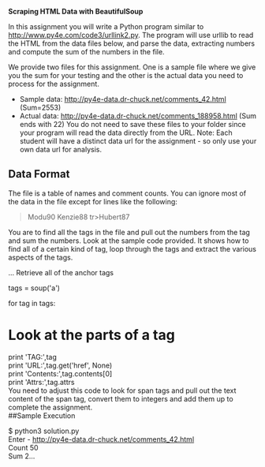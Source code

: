 **Scraping HTML Data with BeautifulSoup**

In this assignment you will write a Python program similar to http://www.py4e.com/code3/urllink2.py. The program will use urllib to read the HTML from the data files below, and parse the data, extracting numbers and compute the sum of the numbers in the file.

We provide two files for this assignment. One is a sample file where we give you the sum for your testing and the other is the actual data you need to process for the assignment.

- Sample data: http://py4e-data.dr-chuck.net/comments_42.html (Sum=2553)
- Actual data: http://py4e-data.dr-chuck.net/comments_188958.html (Sum ends with 22)
You do not need to save these files to your folder since your program will read the data directly from the URL. Note: Each student will have a distinct data url for the assignment - so only use your own data url for analysis.
## Data Format
The file is a table of names and comment counts. You can ignore most of the data in the file except for lines like the following:

><tr><td>Modu</td><td><span class="comments">90</span></td></tr>
><tr><td>Kenzie</td><td><span class="comments">88</span></td></tr>
>tr><td>Hubert</td><td><span class="comments">87</span></td></tr>

You are to find all the <span> tags in the file and pull out the numbers from the tag and sum the numbers.
Look at the sample code provided. It shows how to find all of a certain kind of tag, loop through the tags and extract the various aspects of the tags.

...
Retrieve all of the anchor tags<br/>

tags = soup('a')<br/>

for tag in tags:<br/>

   # Look at the parts of a tag <br/>
   print 'TAG:',tag <br/>
   print 'URL:',tag.get('href', None) <br/>
   print 'Contents:',tag.contents[0] <br/>
   print 'Attrs:',tag.attrs  
You need to adjust this code to look for span tags and pull out the text content of the span tag, convert them to integers and add them up to complete the assignment.  
##Sample Execution

$ python3 solution.py<br/>
Enter - http://py4e-data.dr-chuck.net/comments_42.html  
Count 50  
Sum 2...  
